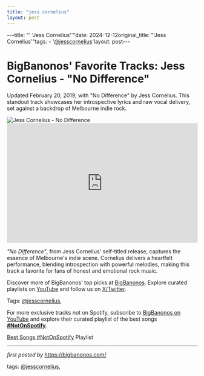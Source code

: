 ```yaml
---
title: "jess cornelius"
layout: post
---
```

---title: "' 'Jess Cornelius''"date: 2024-12-12original_title: "'Jess Cornelius'"tags:  - '[@jesscornelius](/tags/jesscornelius/)'layout: post---<!-- Post Title --><h1 >BigBanonos' Favorite Tracks: Jess Cornelius - "No Difference"</h1> <!-- Introductory Text --><p >Updated February 20, 2019, with "No Difference" by Jess Cornelius. This standout track showcases her introspective lyrics and raw vocal delivery, set against a backdrop of Melbourne indie rock.</p> <!-- Featured Image --><div > <img src="https://www.rollingstone.com/wp-content/uploads/2020/06/JessCornelius-Rachael-Pony-Cassells.jpg" alt="Jess Cornelius - No Difference" /></div> <!-- YouTube Video Embed --><div > <iframe width="100%" height="315" src="https://www.youtube.com/embed/XYDbx6L2Wuk" title="Jess Cornelius - 'No Difference'" frameborder="0" allow="accelerometer; autoplay; encrypted-media; gyroscope; picture-in-picture; web-share" referrerpolicy="strict-origin-when-cross-origin" allowfullscreen></iframe></div> <!-- Song Information --><div > <p><em>"No Difference"</em>, from Jess Cornelius' self-titled release, captures the essence of Melbourne's indie scene. Cornelius delivers a heartfelt performance, blending introspection with powerful melodies, making this track a favorite for fans of honest and emotional rock music.</p></div> <!-- Footer Links --><div > <p>Discover more of BigBanonos' top picks at <a href="https://bigbanonos.com/" target="_blank">BigBanonos</a>. Explore curated playlists on <a href="https://www.youtube.com/[@BigBanonos](/tags/BigBanonos/)" target="_blank">YouTube</a> and follow us on <a href="https://x.com/bigbanonos" target="_blank">X/Twitter</a>.</p></div> <!-- Tags --><p >Tags: [@jesscornelius](/tags/jesscornelius/),</p><!--Subscribe and Playlist Links--><div>    <p>For more exclusive tracks not on Spotify, subscribe to <a href="https://www.youtube.com/[@BigBanonos](/tags/BigBanonos/)" target="_blank">BigBanonos on YouTube</a> and explore their curated playlist of the best songs <strong>[#NotOnSpotify](/tags/NotOnSpotify/)</strong>.</p>    <p><a href="https://www.youtube.com/playlist?list=PLtuNtuTatqI0kFahUCbtbfenC_ET5O_tr" target="_blank">Best Songs [#NotOnSpotify](/tags/NotOnSpotify/) Playlist<br /></a></p></div><hr /><p><em>first posted by</em> <a href="https://bigbanonos.com/" rel="noopener" target="_new">https://bigbanonos.com/</a></p><p>tags: [@jesscornelius](/tags/jesscornelius/),</p>
